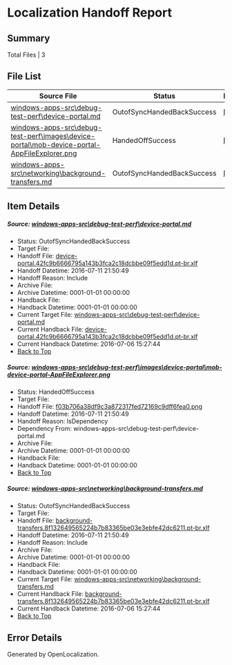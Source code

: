 # <a name='report-top'></a> Localization Handoff Report

## Summary
 Total Files | 3

## File List
 Source File | Status | Details 
 ----------- | ------ | ------- 
 [windows-apps-src\debug-test-perf\device-portal.md](https://github.com/Microsoft/windows-apps/blob/01e83c14304891ff5eaa895e98bbebac33ee7614/windows-apps-src/debug-test-perf/device-portal.md) | OutofSyncHandedBackSuccess | [Details](#55cbdc077f839166f32605bbada8e0cc707cf5b31978)
 [windows-apps-src\debug-test-perf\images\device-portal\mob-device-portal-AppFileExplorer.png](https://github.com/Microsoft/windows-apps/blob/e04e221c6c86330832cccc8d339c5cacd9377c05/windows-apps-src/debug-test-perf/images/device-portal/mob-device-portal-AppFileExplorer.png) | HandedOffSuccess | [Details](#f03b706a38df9c3a872317fed72169c9dff6fea01988)
 [windows-apps-src\networking\background-transfers.md](https://github.com/Microsoft/windows-apps/blob/b15d01ec4fd41a8f03345a4416b4795455928533/windows-apps-src/networking/background-transfers.md) | OutofSyncHandedBackSuccess | [Details](#cbb8308a3390634f0068f72041803989201e23453446)

## Item Details
##### <a name='55cbdc077f839166f32605bbada8e0cc707cf5b31978'></a> Source: [windows-apps-src\debug-test-perf\device-portal.md](https://github.com/Microsoft/windows-apps/blob/01e83c14304891ff5eaa895e98bbebac33ee7614/windows-apps-src/debug-test-perf/device-portal.md)
* Status: OutofSyncHandedBackSuccess
* Target File: 
* Handoff File: [device-portal.42fc9b6666795a143b3fca2c18dcbbe09f5edd1d.pt-br.xlf](https://github.com/Microsoft/WDG.handoff/blob/9d3caee8bb099e1680a04f37a44f14fe27810b9c/ol-handoff/Microsoft/windows-apps.pt-br/master/device-portal.42fc9b6666795a143b3fca2c18dcbbe09f5edd1d.pt-br.xlf)
* Handoff Datetime: 2016-07-11 21:50:49
* Handoff Reason: Include
* Archive File: 
* Archive Datetime: 0001-01-01 00:00:00
* Handback File: 
* Handback Datetime: 0001-01-01 00:00:00
* Current Target File: [windows-apps-src\debug-test-perf\device-portal.md](https://github.com/Microsoft/windows-apps.pt-br/blob/b7cc1700e5930854bd1f5cdef3b4a27520adc15a/windows-apps-src/debug-test-perf/device-portal.md)
* Current Handback File: [device-portal.42fc9b6666795a143b3fca2c18dcbbe09f5edd1d.pt-br.xlf](https://github.com/Microsoft/WDG.handback/blob/7d943cc6c136850b0652613949438de118f8068c/ol-handback/Microsoft/windows-apps.pt-br/master/device-portal.42fc9b6666795a143b3fca2c18dcbbe09f5edd1d.pt-br.xlf)
* Current Handback Datetime: 2016-07-06 15:27:44
* [Back to Top](#report-top)

##### <a name='f03b706a38df9c3a872317fed72169c9dff6fea01988'></a> Source: [windows-apps-src\debug-test-perf\images\device-portal\mob-device-portal-AppFileExplorer.png](https://github.com/Microsoft/windows-apps/blob/e04e221c6c86330832cccc8d339c5cacd9377c05/windows-apps-src/debug-test-perf/images/device-portal/mob-device-portal-AppFileExplorer.png)
* Status: HandedOffSuccess
* Target File: 
* Handoff File: [f03b706a38df9c3a872317fed72169c9dff6fea0.png](https://github.com/Microsoft/WDG.handoff/blob/9d3caee8bb099e1680a04f37a44f14fe27810b9c/ol-handoff/Microsoft/windows-apps.pt-br/master/f03b706a38df9c3a872317fed72169c9dff6fea0.png)
* Handoff Datetime: 2016-07-11 21:50:49
* Handoff Reason: IsDependency
* Dependency From: windows-apps-src\debug-test-perf\device-portal.md
* Archive File: 
* Archive Datetime: 0001-01-01 00:00:00
* Handback File: 
* Handback Datetime: 0001-01-01 00:00:00
* [Back to Top](#report-top)

##### <a name='cbb8308a3390634f0068f72041803989201e23453446'></a> Source: [windows-apps-src\networking\background-transfers.md](https://github.com/Microsoft/windows-apps/blob/b15d01ec4fd41a8f03345a4416b4795455928533/windows-apps-src/networking/background-transfers.md)
* Status: OutofSyncHandedBackSuccess
* Target File: 
* Handoff File: [background-transfers.8f132649565224b7b83365be03e3ebfe42dc6211.pt-br.xlf](https://github.com/Microsoft/WDG.handoff/blob/9d3caee8bb099e1680a04f37a44f14fe27810b9c/ol-handoff/Microsoft/windows-apps.pt-br/master/background-transfers.8f132649565224b7b83365be03e3ebfe42dc6211.pt-br.xlf)
* Handoff Datetime: 2016-07-11 21:50:49
* Handoff Reason: Include
* Archive File: 
* Archive Datetime: 0001-01-01 00:00:00
* Handback File: 
* Handback Datetime: 0001-01-01 00:00:00
* Current Target File: [windows-apps-src\networking\background-transfers.md](https://github.com/Microsoft/windows-apps.pt-br/blob/b7cc1700e5930854bd1f5cdef3b4a27520adc15a/windows-apps-src/networking/background-transfers.md)
* Current Handback File: [background-transfers.8f132649565224b7b83365be03e3ebfe42dc6211.pt-br.xlf](https://github.com/Microsoft/WDG.handback/blob/7d943cc6c136850b0652613949438de118f8068c/ol-handback/Microsoft/windows-apps.pt-br/master/background-transfers.8f132649565224b7b83365be03e3ebfe42dc6211.pt-br.xlf)
* Current Handback Datetime: 2016-07-06 15:27:44
* [Back to Top](#report-top)


## Error Details

Generated by OpenLocalization.

